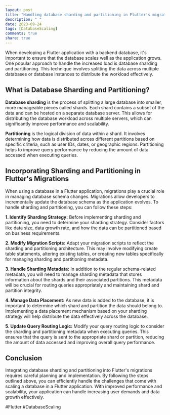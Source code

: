 ```yaml
---
layout: post
title: "Handling database sharding and partitioning in Flutter's migrations"
description: " "
date: 2023-09-24
tags: [DatabaseScaling]
comments: true
share: true
---
```


When developing a Flutter application with a backend database, it's important to ensure that the database scales well as the application grows. One popular approach to handle the increased load is database sharding and partitioning. This technique involves splitting the data across multiple databases or database instances to distribute the workload effectively.

## What is Database Sharding and Partitioning?

**Database sharding** is the process of splitting a large database into smaller, more manageable pieces called shards. Each shard contains a subset of the data and can be hosted on a separate database server. This allows for distributing the database workload across multiple servers, which can significantly improve performance and scalability.

**Partitioning** is the logical division of data within a shard. It involves determining how data is distributed across different partitions based on specific criteria, such as user IDs, dates, or geographic regions. Partitioning helps to improve query performance by reducing the amount of data accessed when executing queries.

## Incorporating Sharding and Partitioning in Flutter's Migrations

When using a database in a Flutter application, migrations play a crucial role in managing database schema changes. Migrations allow developers to incrementally update the database schema as the application evolves. To handle sharding and partitioning, you can follow these steps:

**1. Identify Sharding Strategy:** Before implementing sharding and partitioning, you need to determine your sharding strategy. Consider factors like data size, data growth rate, and how the data can be partitioned based on business requirements.

**2. Modify Migration Scripts:** Adapt your migration scripts to reflect the sharding and partitioning architecture. This may involve modifying create table statements, altering existing tables, or creating new tables specifically for managing sharding and partitioning metadata.

**3. Handle Sharding Metadata:** In addition to the regular schema-related metadata, you will need to manage sharding metadata that stores information about the shards and their associated partitions. This metadata will be crucial for routing queries appropriately and maintaining shard and partition integrity.

**4. Manage Data Placement:** As new data is added to the database, it is important to determine which shard and partition the data should belong to. Implementing a data placement mechanism based on your sharding strategy will help distribute the data effectively across the database.

**5. Update Query Routing Logic:** Modify your query routing logic to consider the sharding and partitioning metadata when executing queries. This ensures that the query is sent to the appropriate shard or partition, reducing the amount of data accessed and improving overall query performance.

## Conclusion

Integrating database sharding and partitioning into Flutter's migrations requires careful planning and implementation. By following the steps outlined above, you can efficiently handle the challenges that come with scaling a database in a Flutter application. With improved performance and scalability, your application can handle increasing user demands and data growth effectively.

#Flutter #DatabaseScaling